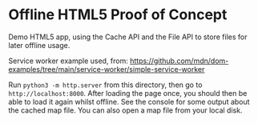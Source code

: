 # Offline HTML5 Proof of Concept

Demo HTML5 app, using the Cache API and the File API to store files for later offline usage.

Service worker example used, from: https://github.com/mdn/dom-examples/tree/main/service-worker/simple-service-worker

Run `python3 -m http.server` from this directory, then go to `http://localhost:8000`.
After loading the page once, you should then be able to load it again whilst offline.
See the console for some output about the cached map file.
You can also open a map file from your local disk.
